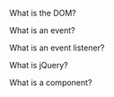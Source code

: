 What is the DOM?

What is an event?

What is an event listener?

What is jQuery?

What is a component?

